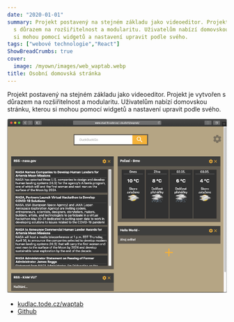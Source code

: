 ```yaml
---
date: "2020-01-01"
summary: Projekt postavený na stejném základu jako videoeditor. Projekt je vytvořen
  s důrazem na rozšiřitelnost a modularitu. Uživatelům nabízí domovskou stránku, kterou
  si mohou pomocí widgetů a nastavení upravit podle svého.
tags: ["webové technologie","React"]
ShowBreadCrumbs: true
cover:
  image: /myown/images/web_waptab.webp
title: Osobní domovská stránka
---
```


Projekt postavený na stejném základu jako videoeditor. Projekt je vytvořen s důrazem na rozšiřitelnost a modularitu. Uživatelům nabízí domovskou stránku, kterou si mohou pomocí widgetů a nastavení upravit podle svého.

![Personal homepage screenshot](/myown/images/web_waptab.webp)

 - [kudlac.tode.cz/waptab](https://kudlac.tode.cz/waptab)
 - [Github](https://github.com/kudlav/waptab/)
